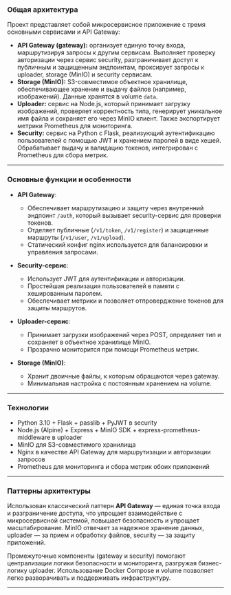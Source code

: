 ### Общая архитектура

Проект представляет собой микросервисное приложение с тремя основными сервисами и API Gateway:

- **API Gateway (gateway):** организует единую точку входа, маршрутизируя запросы к другим сервисам. Выполняет проверку авторизации через сервис security, разграничивает доступ к публичным и защищенным эндпоинтам, проксирует запросы к uploader, storage (MinIO) и security сервисам.  
- **Storage (MinIO):** S3-совместимое объектное хранилище, обеспечивающее хранение и выдачу файлов (например, изображений). Данные хранятся в volume `data`.  
- **Uploader:** сервис на Node.js, который принимает загрузку изображений, проверяет корректность типа, генерирует уникальное имя файла и сохраняет его через MinIO клиент. Также экспортирует метрики Prometheus для мониторинга.  
- **Security:** сервис на Python с Flask, реализующий аутентификацию пользователей с помощью JWT и хранением паролей в виде хешей. Обрабатывает выдачу и валидацию токенов, интегрирован с Prometheus для сбора метрик.

***

### Основные функции и особенности

- **API Gateway**:
  - Обеспечивает маршрутизацию и защиту через внутренний эндпоинт `/auth`, который вызывает security-сервис для проверки токенов.
  - Отделяет публичные (`/v1/token`, `/v1/register`) и защищенные маршруты (`/v1/user`, `/v1/upload`).
  - Статический конфиг nginx используется для балансировки и управления запросами.

- **Security-сервис**:
  - Использует JWT для аутентификации и авторизации.
  - Простейшая реализация пользователей в памяти с хешированным паролем.
  - Обеспечивает метрики и позволяет отпроверджение токенов для защиты маршрутов.

- **Uploader-сервис**:
  - Принимает загрузки изображений через POST, определяет тип и сохраняет в объектное хранилище MinIO.
  - Прозрачно мониторится при помощи Prometheus метрик.
  
- **Storage (MinIO)**:
  - Хранит двоичные файлы, к которым обращаются через gateway.
  - Минимальная настройка с постоянным хранением на volume.

***

### Технологии

- Python 3.10 + Flask + passlib + PyJWT в security  
- Node.js (Alpine) + Express + MinIO SDK + express-prometheus-middleware в uploader  
- MinIO для S3-совместимого хранилища  
- Nginx в качестве API Gateway для маршрутизации и авторизации запросов  
- Prometheus для мониторинга и сбора метрик обоих приложений

***

### Паттерны архитектуры

Использован классический паттерн **API Gateway** — единая точка входа и разграничение доступа, что упрощает взаимодействие с микросервисной системой, повышает безопасность и упрощает масштабирование. MinIO отвечает за надежное хранение данных, uploader — за прием и обработку файлов, security — за защиту приложений.

Промежуточные компоненты (gateway и security) помогают централизации логики безопасности и мониторинга, разгружая бизнес-логику uploader. Использование Docker Compose и volume позволяет легко разворачивать и поддерживать инфраструктуру.

***